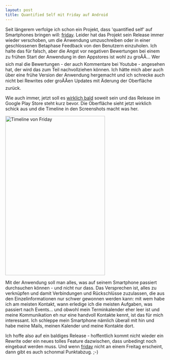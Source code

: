 ```yaml
---
layout: post
title: Quantified Self mit Friday auf Android
---
```

Seit längerem verfolge ich schon ein Projekt, dass 'quantified self' auf
Smartphones bringen will: [friday][1]. Leider hat das Projekt sein
Release immer wieder verschoben, um die Anwendung umzuschreiben oder in
einer geschlossenen Betaphase Feedback von den Benutzern einzuholen. Ich
halte das für falsch, aber die Angst vor negativen Bewertungen bei einem
zu frühen Start der Anwendung in den Appstores ist wohl zu groÃÂ... Wer
sich mal die Bewertungen - der auch Kommentare bei Youtube - angesehen
hat, der wird das zum Teil nachvollziehen können. Ich hätte mich aber
auch über eine frühe Version der Anwendung hergemacht und ich schrecke
auch nicht bei Rewrites oder groÃÂen Updates mit Äderung der Oberfläche
zurück.

Wie auch immer, jetzt soll es [wirklich bald][0] soweit sein und das
Release im Google Play Store steht kurz bevor. Die Oberfläche sieht
jetzt wirklich schick aus und die Timeline in den Screenshots macht was
her.

<a href="http://www.flickr.com/photos/cringe/7144550819/" title="Timeline von Friday by cringe, on Flickr"><img src="http://farm8.staticflickr.com/7054/7144550819_40f1ee2240.jpg" width="313" height="500" alt="Timeline von Friday"></a>

Mit der Anwendung soll man alles, was auf seinem Smartphone passiert
durchsuchen können - und nicht nur dass. Das Versprechen ist, alles zu
verknüpfen und damit Verbindungen und Rückschlüsse zuzulassen, die aus
den Einzelinformationen nur schwer gewonnen werden kann: mit wem habe
ich am meisten Kontakt, wann erledige ich die meisten Aufgaben, was
passiert nach Events... und obwohl mein Terminkalender eher leer ist und
meine Kommunikation eh nur eine handvoll Kontakte kennt, ist das für
mich interessant. Ich schleppe mein Smartphone nämlich überall mit hin
und habe meine Mails, meinen Kalender und meine Kontakte dort.

Ich hoffe also auf ein baldiges Release - hoffentlich kommt nicht wieder
ein Rewrite oder ein neues tolles Feature dazwischen, dass unbedingt
noch eingebaut werden muss. Und wenn [friday][1] nicht an einem Freitag
erscheint, dann gibt es auch schonmal Punktabzug. ;-)

[0]: http://blog.friday-app.com/friday-gets-a-new-look-and-were-going-to-open
[1]: http://friday-app.com/
